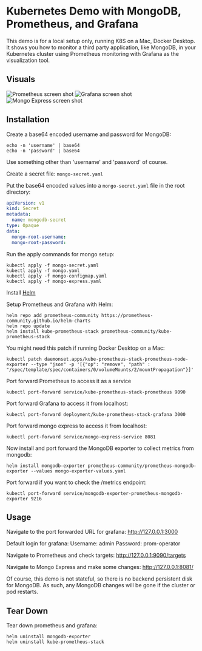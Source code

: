 # Kubernetes Demo with MongoDB, Prometheus, and Grafana

This demo is for a local setup only, running K8S on a Mac, Docker Desktop.  It shows you how to monitor a third party application, like MongoDB, in your Kubernetes cluster using Prometheus monitoring with Grafana as the visualization tool.

## Visuals

![Prometheus screen shot](https://hedgehoghs.com/wp-content/uploads/2023/11/prometheus_2023-11-15.png?raw=true)
![Grafana screen shot](https://hedgehoghs.com/wp-content/uploads/2023/11/grafana_2023-11-15.png?raw=true)
![Mongo Express screen shot](https://hedgehoghs.com/wp-content/uploads/2023/11/mongo-express_2023-11-15.png?raw=true)

## Installation

Create a base64 encoded username and password for MongoDB:
```shell
echo -n 'username' | base64
echo -n 'password' | base64
```

Use something other than 'username' and 'password' of course.

Create a secret file: `mongo-secret.yaml`

Put the base64 encoded values into a `mongo-secret.yaml` file in the root directory:
```yaml
apiVersion: v1
kind: Secret
metadata:
  name: mongodb-secret
type: Opaque
data:
  mongo-root-username: 
  mongo-root-password: 
```

Run the apply commands for mongo setup:
```shell
kubectl apply -f mongo-secret.yaml
kubectl apply -f mongo.yaml
kubectl apply -f mongo-configmap.yaml 
kubectl apply -f mongo-express.yaml
```

Install [Helm](https://helm.sh/docs/intro/install/)

Setup Prometheus and Grafana with Helm:
```shell
helm repo add prometheus-community https://prometheus-community.github.io/helm-charts
helm repo update
helm install kube-prometheus-stack prometheus-community/kube-prometheus-stack
```

You might need this patch if running Docker Desktop on a Mac:
```shell
kubectl patch daemonset.apps/kube-prometheus-stack-prometheus-node-exporter --type "json" -p '[{"op": "remove", "path" : "/spec/template/spec/containers/0/volumeMounts/2/mountPropagation"}]'
```

Port forward Prometheus to access it as a service
```shell
kubectl port-forward service/kube-prometheus-stack-prometheus 9090
```

Port forward Grafana to access it from localhost:
```shell
kubectl port-forward deployment/kube-prometheus-stack-grafana 3000
```

Port forward mongo express to access it from localhost:
```shell
kubectl port-forward service/mongo-express-service 8081
```

Now install and port forward the MongoDB exporter to collect metrics from mongodb:

```shell
helm install mongodb-exporter prometheus-community/prometheus-mongodb-exporter --values mongo-exporter-values.yaml
```

Port forward if you want to check the /metrics endpoint:
```shell
kubectl port-forward service/mongodb-exporter-prometheus-mongodb-exporter 9216
```

## Usage
Navigate to the port forwarded URL for grafana: http://127.0.0.1:3000

Default login for grafana:
Username: admin
Password: prom-operator

Navigate to Prometheus and check targets: http://127.0.0.1:9090/targets

Navigate to Mongo Express and make some changes: http://127.0.0.1:8081/

Of course, this demo is not stateful, so there is no backend persistent disk for MongoDB.  As such, any MongoDB changes will be gone if the cluster or pod restarts.

## Tear Down
Tear down prometheus and grafana:
```shell
helm uninstall mongodb-exporter 
helm uninstall kube-prometheus-stack
```